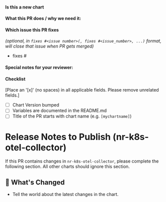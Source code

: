 <!--
Thank you for contributing to New Relic's Helm charts. Before you submit this PR we'd like to
make sure you are aware of our technical requirements:

* https://github.com/newrelic-experimental/helm-charts/blob/master/CONTRIBUTING.md#technical-requirements

For a quick overview across what we will look at reviewing your PR, please read
our review guidelines:

* https://github.com/newrelic-experimental/helm-charts/blob/master/REVIEW_GUIDELINES.md

Following our best practices right from the start will accelerate the review process and
help get your PR merged quicker.

When updates to your PR are requested, please add new commits and do not squash the
history. This will make it easier to identify new changes. The PR will be squashed
anyways when it is merged. Thanks.

For fast feedback, please @-mention maintainers that are listed in the Chart.yaml file.

Please make sure you test your changes before you push them. Once pushed, a Github Action
will run across your changes and do some initial checks and linting. These checks run
very quickly. Please check the results. We would like these checks to pass before we
even continue reviewing your changes.
-->
#### Is this a new chart

#### What this PR does / why we need it:

#### Which issue this PR fixes
*(optional, in `fixes #<issue number>(, fixes #<issue_number>, ...)` format, will close that issue when PR gets merged)*
  - fixes #

#### Special notes for your reviewer:

#### Checklist
[Place an '[x]' (no spaces) in all applicable fields. Please remove unrelated fields.]
- [ ] Chart Version bumped
- [ ] Variables are documented in the README.md
- [ ] Title of the PR starts with chart name (e.g. `[mychartname]`)

# Release Notes to Publish (nr-k8s-otel-collector)
If this PR contains changes in `nr-k8s-otel-collector`, please complete the following section. All other charts should ignore this section.

<!--BEGIN-RELEASE-NOTES-->
## 🚀 What's Changed
* Tell the world about the latest changes in the chart.
<!--END-RELEASE-NOTES-->
